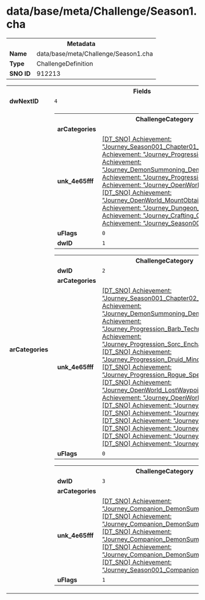 <h1>data/base/meta/Challenge/Season1.cha</h1><table><tr><th colspan="100%">Metadata</th></tr><tr><td><b>Name</b></td><td>data/base/meta/Challenge/Season1.cha</td></tr><tr><td><b>Type</b></td><td>ChallengeDefinition</td></tr><tr><td><b>SNO ID</b></td><td>912213</td></tr></table>

<table><tr><th colspan="100%">Fields</th></tr><tr><td><b>dwNextID</b></td><td><code>4</code></td></tr><tr><td><b>arCategories</b></td><td><table><tr><th colspan="100%">ChallengeCategory</th></tr><tr><td><b>arCategories</b></td><td></td></tr><tr><td><b>unk_4e65fff</b></td><td><a href="..\Achievement\Journey_Season001_Chapter01_Majority.ach.md">[DT_SNO] Achievement: "Journey_Season001_Chapter01_Majority"</a>
<a href="..\Achievement\Journey_Progression_Level25.ach.md">[DT_SNO] Achievement: "Journey_Progression_Level25"</a>
<a href="..\Achievement\Journey_DemonSummoning_Demon10_TEST.ach.md">[DT_SNO] Achievement: "Journey_DemonSummoning_Demon10_TEST"</a>
<a href="..\Achievement\Journey_Progression_Elite30.ach.md">[DT_SNO] Achievement: "Journey_Progression_Elite30"</a>
<a href="..\Achievement\Journey_OpenWorld_LocalEvent7.ach.md">[DT_SNO] Achievement: "Journey_OpenWorld_LocalEvent7"</a>
<a href="..\Achievement\Journey_OpenWorld_MountObtain.ach.md">[DT_SNO] Achievement: "Journey_OpenWorld_MountObtain"</a>
<a href="..\Achievement\Journey_Dungeon_Any3.ach.md">[DT_SNO] Achievement: "Journey_Dungeon_Any3"</a>
<a href="..\Achievement\Journey_Crafting_Ore20.ach.md">[DT_SNO] Achievement: "Journey_Crafting_Ore20"</a>
<a href="..\Achievement\Journey_Season001_Chapter01.ach.md">[DT_SNO] Achievement: "Journey_Season001_Chapter01"</a>
</td></tr><tr><td><b>uFlags</b></td><td><code>0</code></td></tr><tr><td><b>dwID</b></td><td><code>1</code></td></tr></table>


<table><tr><th colspan="100%">ChallengeCategory</th></tr><tr><td><b>dwID</b></td><td><code>2</code></td></tr><tr><td><b>arCategories</b></td><td></td></tr><tr><td><b>unk_4e65fff</b></td><td><a href="..\Achievement\Journey_Season001_Chapter02_Majority.ach.md">[DT_SNO] Achievement: "Journey_Season001_Chapter02_Majority"</a>
<a href="..\Achievement\Journey_DemonSummoning_Demon20_TEST.ach.md">[DT_SNO] Achievement: "Journey_DemonSummoning_Demon20_TEST"</a>
<a href="..\Achievement\Journey_Progression_Barb_TechniqueEquip.ach.md">[DT_SNO] Achievement: "Journey_Progression_Barb_TechniqueEquip"</a>
<a href="..\Achievement\Journey_Progression_Sorc_EnchantmentEquip1.ach.md">[DT_SNO] Achievement: "Journey_Progression_Sorc_EnchantmentEquip1"</a>
<a href="..\Achievement\Journey_Progression_Druid_MinorPassiveUnlock1.ach.md">[DT_SNO] Achievement: "Journey_Progression_Druid_MinorPassiveUnlock1"</a>
<a href="..\Achievement\Journey_Progression_Rogue_SpecializationLearn1.ach.md">[DT_SNO] Achievement: "Journey_Progression_Rogue_SpecializationLearn1"</a>
<a href="..\Achievement\Journey_OpenWorld_LostWaypoint1.ach.md">[DT_SNO] Achievement: "Journey_OpenWorld_LostWaypoint1"</a>
<a href="..\Achievement\Journey_OpenWorld_LocalEventMastery10.ach.md">[DT_SNO] Achievement: "Journey_OpenWorld_LocalEventMastery10"</a>
<a href="..\Achievement\Journey_Dungeon_Any7.ach.md">[DT_SNO] Achievement: "Journey_Dungeon_Any7"</a>
<a href="..\Achievement\Journey_Dungeon_Event2.ach.md">[DT_SNO] Achievement: "Journey_Dungeon_Event2"</a>
<a href="..\Achievement\Journey_Crafting_Rare1.ach.md">[DT_SNO] Achievement: "Journey_Crafting_Rare1"</a>
<a href="..\Achievement\Journey_Crafting_Potion10.ach.md">[DT_SNO] Achievement: "Journey_Crafting_Potion10"</a>
<a href="..\Achievement\Journey_Crafting_Transmog1.ach.md">[DT_SNO] Achievement: "Journey_Crafting_Transmog1"</a>
<a href="..\Achievement\Journey_Season001_Chapter02.ach.md">[DT_SNO] Achievement: "Journey_Season001_Chapter02"</a>
</td></tr><tr><td><b>uFlags</b></td><td><code>0</code></td></tr></table>


<table><tr><th colspan="100%">ChallengeCategory</th></tr><tr><td><b>dwID</b></td><td><code>3</code></td></tr><tr><td><b>arCategories</b></td><td></td></tr><tr><td><b>unk_4e65fff</b></td><td><a href="..\Achievement\Journey_Companion_DemonSummoning30_TEST.ach.md">[DT_SNO] Achievement: "Journey_Companion_DemonSummoning30_TEST"</a>
<a href="..\Achievement\Journey_Companion_DemonSummoningRare_TEST.ach.md">[DT_SNO] Achievement: "Journey_Companion_DemonSummoningRare_TEST"</a>
<a href="..\Achievement\Journey_Companion_DemonSummoningLegendary_TEST.ach.md">[DT_SNO] Achievement: "Journey_Companion_DemonSummoningLegendary_TEST"</a>
<a href="..\Achievement\Journey_Companion_DemonSummoningUnique_TEST.ach.md">[DT_SNO] Achievement: "Journey_Companion_DemonSummoningUnique_TEST"</a>
<a href="..\Achievement\Journey_Season001_Companion.ach.md">[DT_SNO] Achievement: "Journey_Season001_Companion"</a>
</td></tr><tr><td><b>uFlags</b></td><td><code>1</code></td></tr></table>


</td></tr></table>

